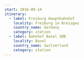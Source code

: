 ```yaml
---
start: 2016-09-14
itinerary:
  - label: Freiburg Hauptbahnhof
    locality: Freiburg im Breisgau
    country_name: Germany
    category: station
  - label: Bahnhof Basel SBB
    locality: Basel
    country_name: Switzerland
    category: station
---
```

